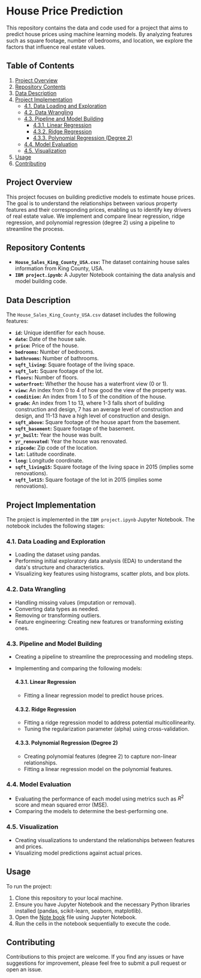 # House Price Prediction

This repository contains the data and code used for a project that aims to predict house prices using machine learning models. By analyzing features such as square footage, number of bedrooms, and location, we explore the factors that influence real estate values.

## Table of Contents

1.  [Project Overview](#project-overview)
2.  [Repository Contents](#repository-contents)
3.  [Data Description](#data-description)
4.  [Project Implementation](#project-implementation)
    * [4.1. Data Loading and Exploration](#41-data-loading-and-exploration)
    * [4.2. Data Wrangling](#42-data-wrangling)
    * [4.3. Pipeline and Model Building](#43-pipeline-and-model-building)
        * [4.3.1. Linear Regression](#431-linear-regression)
        * [4.3.2. Ridge Regression](#432-ridge-regression)
        * [4.3.3. Polynomial Regression (Degree 2)](#433-polynomial-regression-degree-2)
    * [4.4. Model Evaluation](#44-model-evaluation)
    * [4.5. Visualization](#45-visualization)
5.  [Usage](#usage)
6.  [Contributing](#contributing)


## Project Overview

This project focuses on building predictive models to estimate house prices. The goal is to understand the relationships between various property features and their corresponding prices, enabling us to identify key drivers of real estate value. We implement and compare linear regression, ridge regression, and polynomial regression (degree 2) using a pipeline to streamline the process.

## Repository Contents

* **`House_Sales_King_County_USA.csv`:** The dataset containing house sales information from King County, USA.
* **`IBM project.ipynb`:** A Jupyter Notebook containing the data analysis and model building code.

## Data Description

The `House_Sales_King_County_USA.csv` dataset includes the following features:

* **`id`:** Unique identifier for each house.
* **`date`:** Date of the house sale.
* **`price`:** Price of the house.
* **`bedrooms`:** Number of bedrooms.
* **`bathrooms`:** Number of bathrooms.
* **`sqft_living`:** Square footage of the living space.
* **`sqft_lot`:** Square footage of the lot.
* **`floors`:** Number of floors.
* **`waterfront`:** Whether the house has a waterfront view (0 or 1).
* **`view`:** An index from 0 to 4 of how good the view of the property was.
* **`condition`:** An index from 1 to 5 of the condition of the house.
* **`grade`:** An index from 1 to 13, where 1-3 falls short of building construction and design, 7 has an average level of construction and design, and 11-13 have a high level of construction and design.
* **`sqft_above`:** Square footage of the house apart from the basement.
* **`sqft_basement`:** Square footage of the basement.
* **`yr_built`:** Year the house was built.
* **`yr_renovated`:** Year the house was renovated.
* **`zipcode`:** Zip code of the location.
* **`lat`:** Latitude coordinate.
* **`long`:** Longitude coordinate.
* **`sqft_living15`:** Square footage of the living space in 2015 (implies some renovations).
* **`sqft_lot15`:** Square footage of the lot in 2015 (implies some renovations).

## Project Implementation

The project is implemented in the `IBM project.ipynb` Jupyter Notebook. The notebook includes the following stages:

### 4.1. Data Loading and Exploration

* Loading the dataset using pandas.
* Performing initial exploratory data analysis (EDA) to understand the data's structure and characteristics.
* Visualizing key features using histograms, scatter plots, and box plots.

### 4.2. Data Wrangling

* Handling missing values (imputation or removal).
* Converting data types as needed.
* Removing or transforming outliers.
* Feature engineering: Creating new features or transforming existing ones.

### 4.3. Pipeline and Model Building

* Creating a pipeline to streamline the preprocessing and modeling steps.
* Implementing and comparing the following models:

    #### 4.3.1. Linear Regression

    * Fitting a linear regression model to predict house prices.

    #### 4.3.2. Ridge Regression

    * Fitting a ridge regression model to address potential multicollinearity.
    * Tuning the regularization parameter (alpha) using cross-validation.

    #### 4.3.3. Polynomial Regression (Degree 2)

    * Creating polynomial features (degree 2) to capture non-linear relationships.
    * Fitting a linear regression model on the polynomial features.

### 4.4. Model Evaluation

* Evaluating the performance of each model using metrics such as $R^2$ score and mean squared error (MSE).
* Comparing the models to determine the best-performing one.

### 4.5. Visualization

* Creating visualizations to understand the relationships between features and prices.
* Visualizing model predictions against actual prices.

## Usage

To run the project:

1.  Clone this repository to your local machine.
2.  Ensure you have Jupyter Notebook and the necessary Python libraries installed (pandas, scikit-learn, seaborn, matplotlib).
3.  Open the [Note book](https://github.com/kenny755/House-Pricing-Prediction-King-s-County-/blob/main/Real%20Estate%20Investment%20roject%20(1).ipynb) file using Jupyter Notebook.
4.  Run the cells in the notebook sequentially to execute the code.

## Contributing

Contributions to this project are welcome. If you find any issues or have suggestions for improvement, please feel free to submit a pull request or open an issue.


